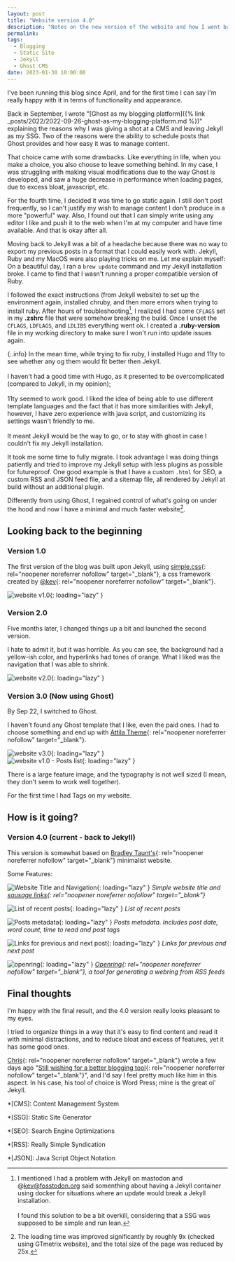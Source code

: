 ```yaml
---
layout: post
title: "Website version 4.0"
description: "Notes on the new version of the website and how I went back from Ghost to Jekyll."
permalink: 
tags:
  - Blogging
  - Static Site
  - Jekyll
  - Ghost CMS
date: 2023-01-30 10:00:00
---
```


I've been running this blog since April, and for the first time I can say I'm really happy with it in terms of functionality and appearance.

Back in September, I wrote "[Ghost as my blogging platform]({% link _posts/2022/2022-09-26-ghost-as-my-blogging-platform.md %})" explaining the reasons why I was giving a shot at a CMS and leaving Jekyll as my SSG. Two of the reasons were the ability to schedule posts that Ghost provides and how easy it was to manage content.

That choice came with some drawbacks. Like everything in life, when you make a choice, you also choose to leave something behind. In my case, I was struggling with making visual modifications due to the way Ghost is developed, and saw a huge decrease in performance when loading pages, due to excess bloat, javascript, etc.

For the fourth time, I decided it was time to go static again. I still don't post frequently, so I can't justify my wish to manage content I don't produce in a more "powerful" way. Also, I found out that I can simply write using any editor I like and push it to the web when I'm at my computer and have time available. And that is okay after all.

Moving back to Jekyll was a bit of a headache because there was no way to export my previous posts in a format that I could easily work with. Jekyll, Ruby and my MacOS were also playing tricks on me. Let me explain myself: On a beautiful day, I ran a `brew update` command and my Jekyll installation broke. I came to find that I wasn't running a proper compatible version of Ruby.

I followed the exact instructions (from Jekyll website) to set up the environment again, installed chruby, and then more errors when trying to install ruby. After hours of troubleshooting[^1], I realized I had some `CFLAGS` set in my **.zshrc** file that were somehow breaking the build. Once I unset the `CFLAGS`, `LDFLAGS`, and `LDLIBS` everything went ok. I created a **.ruby-version** file in my working directory to make sure I won't run into update issues again.

{:.info}
In the mean time, while trying to fix ruby, I installed Hugo and 11ty to see whether any og them would fit better then Jekyll.<br><br>I haven't had a good time with Hugo, as it presented to be overcomplicated (compared to Jekyll, in my opinion);<br><br>11ty seemed to work good. I liked the idea of being able to use different template languages and the fact that it has more similarities with Jekyll, however, I have zero experience with java script, and customizing its settings wasn't friendly to me.<br><br>It meant Jekyll would be the way to go, or to stay with ghost in case I couldn't fix my Jekyll installation.

It took me some time to fully migrate. I took advantage I was doing things patiently and tried to improve my Jekyll setup with less plugins as possible for futureproof. One good example is that I have a custom `.html` for SEO, a custom RSS and JSON feed file, and a sitemap file, all rendered by Jekyll at build without an additional plugin.

Differently from using Ghost, I regained control of what's going on under the hood and now I have a minimal and much faster website[^2].

## Looking back to the beginning

### Version 1.0

The first version of the blog was built upon Jekyll, using [simple.css](https://simplecss.org/){: rel="noopener noreferrer nofollow" target="_blank"}, a css framework created by [@kev](https://fosstodon.org/@kev){: rel="noopener noreferrer nofollow" target="_blank"}.

![website v1.0](/assets/images/general/B7857668-F9A6-47C1-9048-4F66E556679E-287657614.webp){: loading="lazy" }

### Version 2.0

Five months later, I changed things up a bit and launched the second version.

I hate to admit it, but it was horrible. As you can see, the background had a yellow-ish color, and hyperlinks had tones of orange. What I liked was the navigation that I was able to shrink.

![website v2.0](/assets/images/general/C0295DF6-53E1-4225-BF87-1FFED7B53A84-1809084866.webp){: loading="lazy" }

### Version 3.0 (Now using Ghost)

By Sep 22, I switched to Ghost.

I haven't found any Ghost template that I like, even the paid ones. I had to choose something and end up with [Attila Theme](https://attila.peteramende.de/){: rel="noopener noreferrer nofollow" target="_blank"}.

![website v3.0](/assets/images/general/AA7AE463-30E3-455B-B102-9E74B2BF6472-1064595816.webp){: loading="lazy" }  
![website v1.0 - Posts list](/assets/images/general/7B839340-6B71-4CE2-97BD-B01CE8937DCC-1802060500.webp){: loading="lazy" }

There is a large feature image, and the typography is not well sized (I mean, they don't seem to work well together).

For the first time I had Tags on my website.

## How is it going?

### Version 4.0 (current - back to Jekyll)

This version is somewhat based on [Bradley Taunt's](https://bt.ht/){: rel="noopener noreferrer nofollow" target="_blank"} minimalist website.

Some Features:

![Website Title and Navigation](/assets/images/general/3E8688EE-952F-440D-A1C2-48D9029F22A3-217874859.webp){: loading="lazy" }
*Simple website title and [sausage links](https://bt.ht/hamburger-menu-alternative/){: rel="noopener noreferrer nofollow" target="_blank"}*

![List of recent posts](/assets/images/general/4CA0874B-6992-4BAC-8093-16587F9FB2D8-1211198854.webp){: loading="lazy" }
*List of recent posts*

![Posts metadata](/assets/images/general/E3E05D60-4985-4EAC-8CBA-6A7C137ADAFE-1084587838.webp){: loading="lazy" }
*Posts metadata. Includes post date, word count, time to read and post tags*

![Links for previous and next post](/assets/images/general/FB162412-7A4D-4A26-87AF-21491FA6C785-704195110.webp){: loading="lazy" }
*Links for previous and next post*

![openring](/assets/images/general/9A6D484B-29D7-471E-A9DC-B7B8C81CC89F-556260798.webp){: loading="lazy" }
*[Openring](https://git.sr.ht/~sircmpwn/openring){: rel="noopener noreferrer nofollow" target="_blank"}, a tool for generating a webring from RSS feeds*

## Final thoughts

I'm happy with the final result, and the 4.0 version really looks pleasant to my eyes.

I tried to organize things in a way that it's easy to find content and read it with minimal distractions, and to reduce bloat and excess of features, yet it has some good ones.

[Chris](https://mastodon.chriswiegman.com/@chris){: rel="noopener noreferrer nofollow" target="_blank"} wrote a few days ago "[Still wishing for a better blogging tool](https://chriswiegman.com/2023/01/still-wishing-for-a-better-blogging-tool/){: rel="noopener noreferrer nofollow" target="_blank"}", and I'd say I feel pretty much like him in this aspect. In his case, his tool of choice is Word Press; mine is the great ol' Jekyll.


[^1]: I mentioned I had a problem with Jekyll on mastodon and @kev@fosstodon.org said somenthing about having a Jekyll container using docker for situations where an update would break a Jekyll installation.<br><br>I found this solution to be a bit overkill, considering that a SSG was supposed to be simple and run lean.

[^2]: The loading time was improved significantly by roughly 9x (checked using GTmetrix website), and the total size of the page was reduced by 25x.

*[CMS]: Content Management System

*[SSG]: Static Site Generator

*[SEO]: Search Engine Optimizations

*[RSS]: Really Simple Syndication

*[JSON]: Java Script Object Notation



